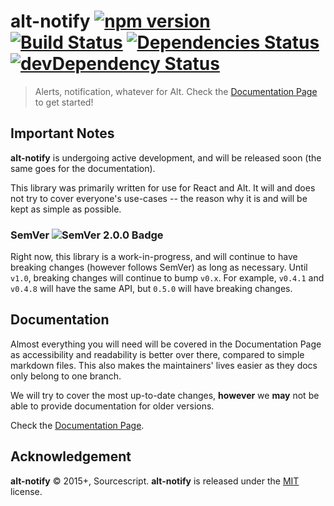 # alt-notify [![npm version](http://img.shields.io/npm/v/alt-notify.svg?style=flat-square)](https://npmjs.org/package/alt-notify?style=flat-square) [![Build Status](https://img.shields.io/travis/sourcescript/alt-notify.svg?style=flat-square)](https://travis-ci.org/srph/reflux-flash?branch=master) [![Dependencies Status](https://img.shields.io/david/sourcescript/alt-notify.svg?style=flat-square)](https://img.shields.io/david/sourcescript/alt-notify.svg?style=flat-square) [![devDependency Status](https://img.shields.io/david/dev/sourcescript/alt-notify.svg?style=flat-square)](https://img.shields.io/david/dev/sourcescript/alt-notify.svg?style=flat-square)

> Alerts, notification, whatever for Alt. Check the [Documentation Page](https://sourcescript.github.io/alt-notify) to get started!

## Important Notes 

**alt-notify** is undergoing active development, and will be released soon (the same goes for the documentation).

This library was primarily written for use for React and Alt. It will and does not try to cover everyone's use-cases -- the reason why it is and will be kept as simple as possible.

### SemVer ![SemVer 2.0.0 Badge](https://img.shields.io/badge/semver-2.0.0-blue.svg?style=flat-square)

Right now, this library is a work-in-progress, and will continue to have breaking changes (however follows SemVer) as long as necessary. Until `v1.0`, breaking changes will continue to bump `v0.x`. For example, `v0.4.1` and `v0.4.8` will have the same API, but `0.5.0` will have breaking changes.

## Documentation

Almost everything you will need will be covered in the Documentation Page as accessibility and readability is better over there, compared to simple markdown files. This also makes the maintainers' lives easier as they docs only belong to one branch.

We will try to cover the most up-to-date changes, **however** we **may** not be able to provide documentation for older versions.

Check the [Documentation Page](https://sourcescript.github.io/alt-notify).

## Acknowledgement

**alt-notify** © 2015+, Sourcescript. **alt-notify** is released under the [MIT](mit-license.org) license.
